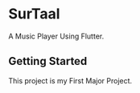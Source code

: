 # SurTaal

A Music Player Using Flutter.

## Getting Started

This project is my First Major Project.

